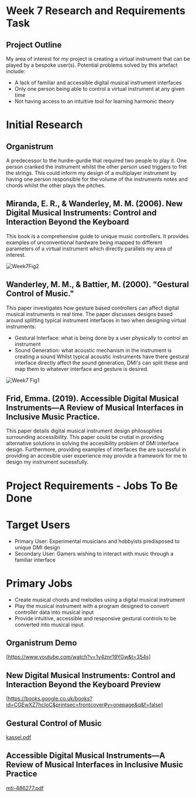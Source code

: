 # Week 7 Research and Requirements Task

## Project Outline
My area of interest for my project is creating a virtual instrument that can be played by a bespoke user(s). 
Potential problems solved by this artefact include:
- A lack of familiar and accessible digital musical instrument interfaces
- Only one person being able to control a virtual instrument at any given time
- Not having access to an intuitive tool for learning harmonic theory

# Initial Research

## Organistrum 
A predecessor to the hurdie-gurdie that required two people to play it. 
One person cranked the instrument whilst the other person used triggers to fret the strings.
This could inform my design of a multiplayer instrument by having one person responsible for the volume
of the instruments notes and chords whilst the other plays the pitches.

## Miranda, E. R., & Wanderley, M. M. (2006). New Digital Musical Instruments: Control and Interaction Beyond the Keyboard
This book is a comprehensive guide to unique music controllers. It provides examples of unconventional hardware being mapped to
different parameters of a virtual instrument which directly parallels my area of interest.

![Week7Fig2](https://github.com/user-attachments/assets/370fd8cc-5a2a-4fe2-ae17-a5a7d32c30c3)

## Wanderley, M. M., & Battier, M. (2000). "Gestural Control of Music."
This paper investigates how gesture based controllers can affect digital musical instruments in real time. The paper
discusses designs based around splitting typical instrument interfaces in two when designing virtual instruments:
 -  Gestural Interface: what is being done by a user physically to control an instrument
 -  Sound Generation: what acoustic mechanism in the instrument is creating a sound
Whilst typical acoustic instruments have there gestural interface directly affect the sound generation, DMI's can
split these and map them to whatever interface and gesture is desired.

![Week7 Fig1](https://github.com/user-attachments/assets/e2375c27-b8be-41a1-858d-11711ee862be)

## Frid, Emma. (2019). Accessible Digital Musical Instruments—A Review of Musical Interfaces in Inclusive Music Practice.  
This paper details digital musical instrument design philosophies surrounding accessibility.
This paper could be crutial in providing alternative solutions in solving the accesibility problem of
DMI interface design. Furthermore, providing examples of interfaces the are sucessful in providing
an accesible user experience may provide a framework for me to design my instrument sucessfully.


# Project Requirements - Jobs To Be Done

# Target Users
 - Primary User: Experimental  musicians and hobbyists predisposed to unique DMI design
 - Secondary User: Gamers wishing to interact with music through a familiar interface

# Primary Jobs 
 - Create musical chords and melodies using a digital musical instrument
 - Play the musical instrument with a program designed to convert controller data into musical input
 - Provide intuitive, accessible and responsive gestural controls to be converted into musical input.










## Organistrum Demo

[https://www.youtube.com/watch?v=1y4znr19YGw&t=354s]



## New Digital Musical Instruments: Control and Interaction Beyond the Keyboard Preview

[https://books.google.co.uk/books?id=CGEwXZ7hcIoC&printsec=frontcover#v=onepage&q&f=false]



## Gestural Control of Music

[kassel.pdf](https://github.com/user-attachments/files/17703467/kassel.pdf)


## Accessible Digital Musical Instruments—A Review of Musical Interfaces in Inclusive Music Practice

[mti-486277.pdf](https://github.com/user-attachments/files/17703647/mti-486277.pdf)

